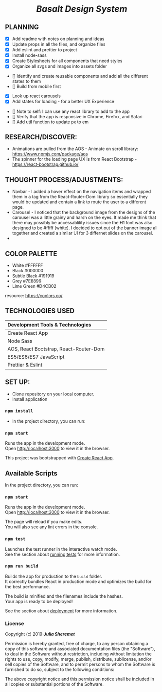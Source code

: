 # _<p align="center">Basalt Design System</p>_

## PLANNING

- [x] Add readme with notes on planning and ideas
- [x] Update props in all the files, and organize files
- [x] Add eslint and prettier to project
- [x] Install node-sass
- [x] Create Stylesheets for all components that need styles
- [x] Organize all svgs and images into assets folder
- [] Identify and create reusable components and add all the different states to them
- [] Build from mobile first
- [x] Look up react carousels
- [x] Add states for loading - for a better UX Experience
- [] Note to self: I can use any react library to add to the app
- [] Verify that the app is responsive in Chrome, Firefox, and Safari
- [] Add util function to update px to em

## RESEARCH/DISCOVER:

- Animations are pulled from the AOS - Animate on scroll library: https://www.npmjs.com/package/aos
- The spinner for the loading page UX is from React Bootstrap - https://react-bootstrap.github.io/

## THOUGHT PROCESS/ADJUSTMENTS:

- Navbar - I added a hover effect on the navigation items and wrapped them in a <Link> tag from the React-Router-Dom library so essentially they would be updated and contain a link to route the user to a different page.
- Carousel - I noticed that the background image from the designs of the carousel was a little grainy and harsh on the eyes. It made me think that there may possibly be accessablility issues since the H1 font was also designed to be #fffff (white). I decided to opt out of the banner image all together and created a similar UI for 3 differnet slides on the carousel. 
- 

## COLOR PALETTE
- White #FFFFFF
- Black #000000
- Subtle Black #191919
- Grey #7E8896
- Lime Green #D4CB02

resource: https://coolors.co/

## TECHNOLOGIES USED

| Development Tools & Technologies |
| :------------ |
| Create React App |
| Node Sass |
| AOS, React Bootstrap, React-Router-Dom |
| ES5/ES6/ES7 JavaScript |
| Prettier & Eslint |

## SET UP:

* Clone repository on your local computer.
* Install application
### `npm install`
* In the project directory, you can run:
### `npm start`

Runs the app in the development mode.<br>
Open [http://localhost:3000](http://localhost:3000) to view it in the browser.

This project was bootstrapped with [Create React App](https://github.com/facebook/create-react-app).

## Available Scripts

In the project directory, you can run:

### `npm start`

Runs the app in the development mode.<br>
Open [http://localhost:3000](http://localhost:3000) to view it in the browser.

The page will reload if you make edits.<br>
You will also see any lint errors in the console.

### `npm test`

Launches the test runner in the interactive watch mode.<br>
See the section about [running tests](https://facebook.github.io/create-react-app/docs/running-tests) for more information.

### `npm run build`

Builds the app for production to the `build` folder.<br>
It correctly bundles React in production mode and optimizes the build for the best performance.

The build is minified and the filenames include the hashes.<br>
Your app is ready to be deployed!

See the section about [deployment](https://facebook.github.io/create-react-app/docs/deployment) for more information.

### License

Copyright (c) 2019 ****_Julia Sheremet_****

Permission is hereby granted, free of charge, to any person obtaining a copy of this software and associated documentation files (the "Software"), to deal in the Software without restriction, including without limitation the rights to use, copy, modify, merge, publish, distribute, sublicense, and/or sell copies of the Software, and to permit persons to whom the Software is furnished to do so, subject to the following conditions:

The above copyright notice and this permission notice shall be included in all copies or substantial portions of the Software.